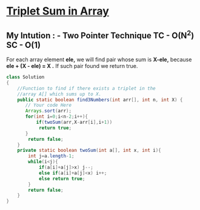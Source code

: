 # **[Triplet Sum in Array](https://practice.geeksforgeeks.org/problems/triplet-sum-in-array-1587115621/1#)**

## My Intution : - Two Pointer Technique TC - O(N<sup>2</sup>) SC - O(1)

For each array element **ele,** we will find pair whose sum is **X-ele,** because **ele + (X - ele) = X .** If such pair found we return true.

```java
class Solution
{
    //Function to find if there exists a triplet in the
    //array A[] which sums up to X.
    public static boolean find3Numbers(int arr[], int n, int X) {
       // Your code Here
       Arrays.sort(arr);
       for(int i=0;i<n-2;i++){
           if(twoSum(arr,X-arr[i],i+1))
            return true;
       }
        return false;
    }
    private static boolean twoSum(int a[], int x, int i){
        int j=a.length-1;
        while(i<j){
            if(a[i]+a[j]>x) j--;
            else if(a[i]+a[j]<x) i++;
            else return true;
        }
        return false;
    }
}
```
